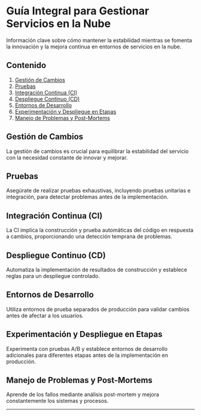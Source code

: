 # Guía Integral para Gestionar Servicios en la Nube

Información clave sobre cómo mantener la estabilidad mientras se fomenta la innovación y la mejora continua en entornos de servicios en la nube.

## Contenido

1. [Gestión de Cambios](#gestión-de-cambios)
2. [Pruebas](#pruebas)
3. [Integración Continua (CI)](#integración-continua-ci)
4. [Despliegue Continuo (CD)](#despliegue-continuo-cd)
5. [Entornos de Desarrollo](#entornos-de-desarrollo)
6. [Experimentación y Despliegue en Etapas](#experimentación-y-despliegue-en-etapas)
7. [Manejo de Problemas y Post-Mortems](#manejo-de-problemas-y-post-mortems)

## Gestión de Cambios

La gestión de cambios es crucial para equilibrar la estabilidad del servicio con la necesidad constante de innovar y mejorar.

## Pruebas

Asegúrate de realizar pruebas exhaustivas, incluyendo pruebas unitarias e integración, para detectar problemas antes de la implementación.

## Integración Continua (CI)

La CI implica la construcción y prueba automáticas del código en respuesta a cambios, proporcionando una detección temprana de problemas.

## Despliegue Continuo (CD)

Automatiza la implementación de resultados de construcción y establece reglas para un despliegue controlado.

## Entornos de Desarrollo

Utiliza entornos de prueba separados de producción para validar cambios antes de afectar a los usuarios.

## Experimentación y Despliegue en Etapas

Experimenta con pruebas A/B y establece entornos de desarrollo adicionales para diferentes etapas antes de la implementación en producción.

## Manejo de Problemas y Post-Mortems

Aprende de los fallos mediante análisis post-mortem y mejora constantemente los sistemas y procesos.

---

